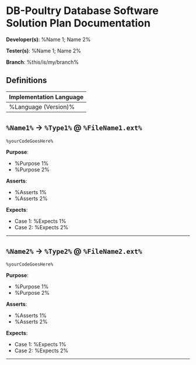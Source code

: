 <!--
 - Exploratory Testing Document format
 - By:  Zhean Ganituen (zrygan)
 - On:  2025
 - For: DB-Poultry Database Software

 THE FILENAME of this document must be the ETR Code (described below; in 
 section Exploratory Test Specifications).
 -->
# DB-Poultry Database Software Solution Plan Documentation

<!--
 Solution Plan specifications.
 
 - Developer(s)
 Indicate the name of each developer spaced with a semi-colon for multiple
 entries.
 
 Example:
 Zhean Ganituen; Matthew Pikachu

 - Tester(s)
 Indicate the name of each QA spaced with a semi-colon for multiple.
 entries.

 - Branch
 The name of the branch where the solution plan will be implemented.
 -->
**Developer(s)**:   %Name 1; Name 2%

**Tester(s)**:      %Name 1; Name 2%

**Branch**:         %this/is/my/branch%

## Definitions

<!--
 Indicate the Programming Language used for implementing the solution plan
 and its version.
 
 - Name 
 Name of the function, structure, object, variable, etc.

 - Type
 Examples: Function, Class/Object, Variable, Structure
 
 - Purpose
 Purpose of the definition
 
 - Asserts
 Preconditions or assumptions required to run the code
 
 - Expects are cases with the espected result of the function. If the definition 
 is NOT a function (or does not return anything) DELETE this section.
 
 Format of each definition
    `Name` -> `Type` @ `%FileName.ext%`
    --- 
    ```

    ```
    **Purpose**:
    - %Purpose 1%
    - %Purpose 2%

    **Asserts**:
    - %Asserts 1%
    - %Asserts 2%

    **Expects**:
    - Case 1: %Expects 1%
    - Case 2: %Expects 2%

    ---

 -->

| Implementation Language |
| ----------------------- |
| %Language (Version)%    |

`%Name1%` -> `%Type1%` @ `%FileName1.ext%` 
--- 
```
%yourCodeGoesHere%
```
**Purpose**:
- %Purpose 1%
- %Purpose 2%

**Asserts**:
- %Asserts 1%
- %Asserts 2%

**Expects**:
- Case 1: %Expects 1%
- Case 2: %Expects 2%

---

`%Name2%` -> `%Type2%` @ `%FileName2.ext%` 
--- 
```
%yourCodeGoesHere%
```
**Purpose**:
- %Purpose 1%
- %Purpose 2%

**Asserts**:
- %Asserts 1%
- %Asserts 2%

**Expects**:
- Case 1: %Expects 1%
- Case 2: %Expects 2%

---
